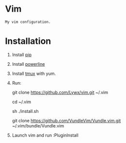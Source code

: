 Vim
===

    My vim configuration.

Installation
===

1. Install [pip](https://pip.pypa.io/en/stable/installing/)
2. Install [powerline](http://powerline.readthedocs.io/en/master/installation/linux.html)
3. Install [tmux](https://tmux.github.io/) with yum.
4. Run:

    git clone https://github.com/Lywx/vim.git  ~/.vim

    cd ~/.vim
    
    sh ./install.sh
    
    git clone https://github.com/VundleVim/Vundle.vim.git ~/.vim/bundle/Vundle.vim
    
5. Launch vim and run :PluginInstall

